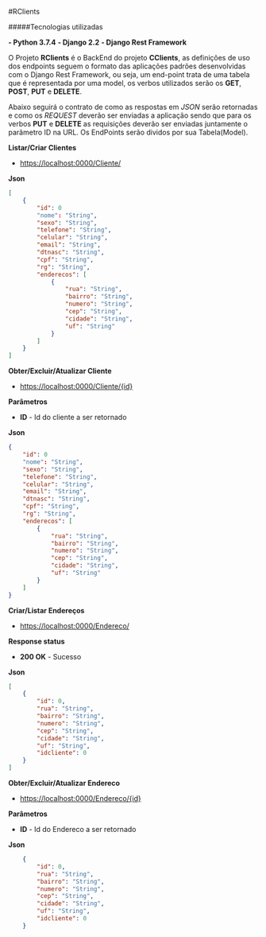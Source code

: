 #RClients

#####Tecnologias utilizadas

**- Python 3.7.4**
**- Django 2.2**
**- Django Rest Framework**

O Projeto **RClients** é o BackEnd do projeto **CClients**, as definições de uso dos endpoints seguem o formato das aplicações padrões desenvolvidas com o Django Rest Framework, ou seja, um end-point trata de uma tabela que é representada por uma model, os verbos utilizados serão os **GET**, **POST**, **PUT** e **DELETE**.

Abaixo seguirá o contrato de como as respostas em _JSON_ serão retornadas e como os _REQUEST_ deverão ser enviadas a aplicação sendo que para os verbos **PUT** e **DELETE** as requisições deverão ser enviadas juntamente o parâmetro ID na URL. Os EndPoints serão dividos por sua Tabela(Model).

**Listar/Criar Clientes**

- <https://localhost:0000/Cliente/>

**Json**

```json
[
    {
        "id": 0
        "nome": "String",
        "sexo": "String",
        "telefone": "String",
        "celular": "String",
        "email": "String",
        "dtnasc": "String",
        "cpf": "String",
        "rg": "String",
        "enderecos": [
            {
                "rua": "String",
                "bairro": "String",
                "numero": "String",
                "cep": "String",
                "cidade": "String",
                "uf": "String"
            }
        ]
    }
]
````


**Obter/Excluir/Atualizar Cliente**
- <https://localhost:0000/Cliente/{id}>

**Parâmetros**

- **ID** -  Id do cliente a ser retornado

**Json**

```json
{
    "id": 0
    "nome": "String",
    "sexo": "String",
    "telefone": "String",
    "celular": "String",
    "email": "String",
    "dtnasc": "String",
    "cpf": "String",
    "rg": "String",
    "enderecos": [
        {
            "rua": "String",
            "bairro": "String",
            "numero": "String",
            "cep": "String",
            "cidade": "String",
            "uf": "String"
        }
    ]
}
````

**Criar/Listar Endereços**

- <https://localhost:0000/Endereco/>

**Response status**

- **200 OK** - Sucesso

**Json**

```json
[
    {
        "id": 0,
        "rua": "String",
        "bairro": "String",
        "numero": "String",
        "cep": "String",
        "cidade": "String",
        "uf": "String",
        "idcliente": 0
    }
]
````

**Obter/Excluir/Atualizar Endereco**
- <https://localhost:0000/Endereco/{id}>

**Parâmetros**

- **ID** -  Id do Endereco a ser retornado

**Json**

```json
    {
        "id": 0,
        "rua": "String",
        "bairro": "String",
        "numero": "String",
        "cep": "String",
        "cidade": "String",
        "uf": "String",
        "idcliente": 0
    }
````


